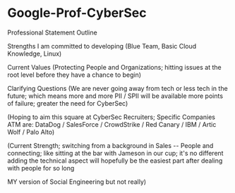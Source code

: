 # Google-Prof-CyberSec

Professional Statement Outline

Strengths I am committed to developing
(Blue Team, Basic Cloud Knowledge, Linux)

Current Values
(Protecting People and Organizations; hitting issues at the root level before they have a chance to begin)

Clarifying Questions
(We are never going away from tech or less tech in the future; which means more and more PII / SPII will be available
more points of failure; greater the need for CyberSec)

(Hoping to aim this square at CyberSec Recruiters; Specific Companies ATM are: DataDog / SalesForce / CrowdStrike / Red Canary / IBM / Artic Wolf / Palo Alto)

(Current Strength; switching from a background in Sales -- People and connecting; like sitting at the bar with Jameson in our cup; it's no different
adding the technical aspect will hopefully be the easiest part after dealing with people for so long

MY version of Social Engineering but not really)
